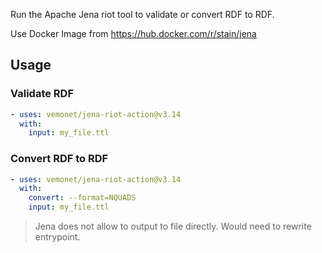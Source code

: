 Run the Apache Jena riot tool to validate or convert RDF to RDF.

Use Docker Image from https://hub.docker.com/r/stain/jena

## Usage

### Validate RDF

```yaml
- uses: vemonet/jena-riot-action@v3.14
  with:
    input: my_file.ttl
```

### Convert RDF to RDF

```yaml
- uses: vemonet/jena-riot-action@v3.14
  with:
    convert: --format=NQUADS
    input: my_file.ttl
```

> Jena does not allow to output to file directly. Would need to rewrite entrypoint.